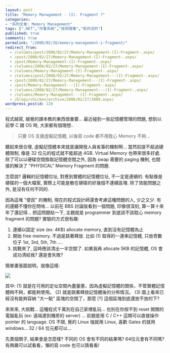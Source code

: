 ```yaml
---
layout: post
title: "Memory Management - (I). Fragment ?"
categories:
- "系列文章: Memory Management"
tags: [".NET","作業系統","技術隨筆","有的沒的"]
published: true
comments: true
permalink: "/2008/02/26/memory-management-i-fragment/"
redirect_from:
  - /columns/post/2008/02/27/Memory-Management-(I)-Fragment-.aspx/
  - /post/2008/02/27/Memory-Management-(I)-Fragment-.aspx/
  - /post/Memory-Management-(I)-Fragment-.aspx/
  - /columns/2008/02/27/Memory-Management-(I)-Fragment-.aspx/
  - /columns/Memory-Management-(I)-Fragment-.aspx/
  - /columns/post/2008/02/27/Memory-Management---(I)-Fragment-.aspx/
  - /post/2008/02/27/Memory-Management---(I)-Fragment-.aspx/
  - /post/Memory-Management---(I)-Fragment-.aspx/
  - /columns/2008/02/27/Memory-Management---(I)-Fragment-.aspx/
  - /columns/Memory-Management---(I)-Fragment-.aspx/
  - /blogs/chicken/archive/2008/02/27/3009.aspx/
wordpress_postid: 120
---
```



程式越寫, 越覺的課本教的東西很重要... 最近碰到一些記憶體管理的問題, 想到以前學 C 跟 OS 時, 大家都有個理想.. 

> 只要 OS 支援虛擬記憶體, 以後寫 code 都不用耽心 Memory 不夠...


聽起來很合理, 虛擬記憶體本來就是讓開發人員省事的機制啊... 當然前提不超過硬體限制, 像是 32 位元的程式就不能超過 4GB. Virtual Memory 也帶來很多好處. 除了可以以硬碟空間換取記憶體空間之外, 因為 swap 需要的 paging 機制, 也間接的解決了 "PHYSICAL" Memory Fragment 的問題. 

怎麼說? 邏輯的記憶體位址, 對應到實體的記憶體位址, 不一定是連續的. 有點像是硬碟的一個大檔案, 實際上可能是散在硬碟的好幾個不連續區塊. 除了效能問題之外, 是沒有任何不同的. 

因為這堆 "便民" 的機制, 現在的程式設計師還會考慮這種問題的人, 少之又少. 有的還聽不懂你在問啥... 以前在 BBS 討論版看到一個問題, 印像很深刻, 算一算十來年了還記得... 把這問題貼一下, 主題就是 programmer 到底該不該耽心 memory fragment 的問題? 實驗的方式很有趣: 

1. 連續以固定 size (ex: 4KB) allocate memory, 直到沒有記憶體為止
1. 開始 free memory. 不過是跳著釋放. 比如 (1) 取得的一連串記憶體, 只放奇數位子 1st, 3rd, 5th, 7th .... 
1. 挑戰來了, 這時應該清出一半空間了. 如果我再 allocate 5KB 的記憶體, OS 會成功清給我? 還是會失敗?


簡單畫張圖說明，就像這樣: 

![](/wp-content/be-files/WindowsLiveWriter/MemoryManagementI.Fragment_45D5/image_3.gif)


其中:
(1) 就是在可用的定址空間內盡量塞，因為虛擬記憶體的關係，不管實體記憶體夠不夠，都能夠使用。 
(2) 就是跳著釋放記憶體後的分佈情況。 
(3) 圖上看來已經沒有能夠容納 "大一點" 區塊的空間了，那麼 [?] 這個區塊到底還放不放的下? 

來來來, 大挑戰... 這種程式千萬別在自己家裡亂玩... 也別在你按不到 reset 開關的電腦亂玩 (ex: 遠端連到機房的 server) ... 前題是用 C / C++ 這類可以直接操作 pointer 的 language. OS 不限, 覺的 Linux 強就用 Linux, 喜歡 Gates 的就用 windows... 32 / 64 位元都可以... 

先賣個關子, 結果會是怎麼樣? 不同的 OS 會有不同的結果嗎? 64位元會有不同嗎? 有興趣可以試看看，懶的寫 code 也可以猜看看! 
